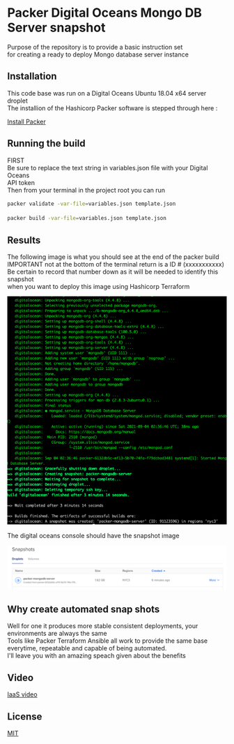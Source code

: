 
# Packer Digital Oceans Mongo DB Server snapshot

Purpose of the repository is to provide a basic instruction set  
for creating a ready to deploy Mongo database server instance
## Installation

This code base was run on a Digital Oceans Ubuntu 18.04 x64 server droplet  
The installion of the Hashicorp Packer software is stepped through here :  

[Install Packer](https://learn.hashicorp.com/tutorials/packer/get-started-install-cli)  

## Running the build  
FIRST  
Be sure to replace the text string in variables.json file with your Digital Oceans  
API token  
Then from your terminal in the project root you can run  

```bash
packer validate -var-file=variables.json template.json  

packer build -var-file=variables.json template.json
```  
## Results  
The following image is what you should see at the end of the packer build  
IMPORTANT not at the bottom of the terminal return is a ID # (xxxxxxxxxxx)  
Be certain to record that number down as it will be needed to identify this snapshot  
when you want to deploy this image using Hashicorp Terraform

![](images/terminal.png?raw=true)  

The digital oceans console should have the snapshot image  

![](image/snapshotweb.png?raw=true)  

## Why create automated snap shots
Well for one it produces more stable consistent deployments, your environments are always the same  
Tools like Packer Terraform  Ansible all work to provide the same base everytime, repeatable and capable of being automated.  
I'll leave you with an amazing speach given about the benefits  
## Video  
[IaaS video](https://www.youtube.com/watch?v=RTEgE2lcyk4)  

## License
[MIT](https://choosealicense.com/licenses/mit/)
